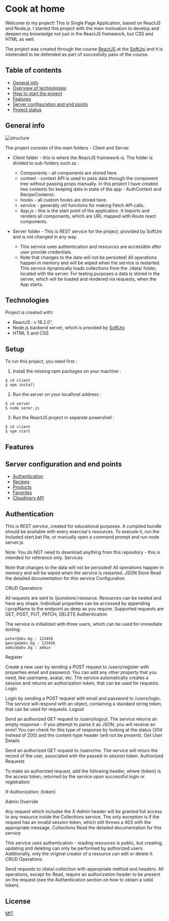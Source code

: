 # Cook at home 

Welcome to my project! This is Single Page Application, based on ReactJS and Node.js. 
I started this project with the main motivation to develop and deepen my knowledge not just in the ReactJS framework, but CSS and HTML as well.

The project was created through the course [ReactJS](https://softuni.bg/trainings/3973/reactjs-february-2023) at the [SoftUni](https://softuni.bg/) and it is intetended to be defended as part of succesfully pass of the course. 

## Table of contents
* [General info](#general-info)
* [Overview of technologies](#technologies)
* [How to start the project](#setup) 
* [Features](#features)
* [Server configuration and end points](#server)
* [Project status](#status)

## General info

![structure](https://user-images.githubusercontent.com/76119513/232288390-d0a49a50-87cf-4bd4-b517-0dd901d0bfde.JPG)

The project consists of the main folders - Client and Server.
 * Client folder - this is where the ReactJS framework is. The folder is divided to sub-folders such as :
   - Components - all components are stored here.
   - context - context API is used to pass data through the component tree without passing props manually. In this project I have created two contexts for keeping data in state of the app - AuthContext and RecipeContenxt.
   - hooks - all custom hooks are stored here.
   - service - generally util functions for making Fetch API calls.
   - App.js - this is the start point of the application. It imports and renders all components, which are URL mapped with Route react components.

 * Server folder - This is REST service for the project, provided by SoftUni and is not changed in any way.  
   - This service uses authentication and resources are accessible after user provide credentials.
   - Note that changes to the data will not be persisted! All operations happen in memory and will be wiped when the service is restarted. This service dynamically loads collections from the ./data/ folder, located with the server. For testing purposes a data is stored in the server, which will be loaded and rendered via requests, when the App starts. 

## Technologies

Project is created with:
* ReactJS : v 18.2.0",
* Node.js backend server, which is provided by [SoftUni](https://softuni.bg/)
* HTML 5 and CSS
	
## Setup
To run this project, you need first :

1. Install the missing npm packages on your machine :
```
$ cd client
$ npm install

```

2. Run the server on your localhost address :
```
$ cd server
$ node serer.js
```

3. Run the ReactJS project in separate powershell :
```
$ cd client
$ npm start

```
## Features


## Server configuration and end points

* [Authentication](#authentication)
* [Recipes](#recipes)
* [Products](#technologies)
* [Favorites](#technologies)
* [Cloudinary API](#technologies)


## Authentication

This is REST service, created for educational purposes. A compiled bundle should be available with every exercise's resources. To execute it, run the included start.bat file, or manually open a command prompt and run node server.js.

Note: You do NOT need to download anything from this repository - this is intended for reference only.
Services

Note that changes to the data will not be persisted! All operations happen in memory and will be wiped when the service is restarted.
JSON Store
Read the detailed documentation for this service
Configuration


CRUD Operations

All requests are sent to /jsonstore/:resource. Resources can be nested and have any shape. Individual properties can be accessed by appending /:propName to the endpoint as deep as you require. Supported requests are GET, POST, PUT, PATCH, DELETE
Authentication

The service is initialized with three users, which can be used for immediate testing:

    peter@abv.bg : 123456
    george@abv.bg : 123456
    admin@abv.bg : admin

Register

Create a new user by sending a POST request to /users/register with properties email and password. You can add any other property that you need, like username, avatar, etc. The service automatically creates a session and returns an authorization token, that can be used for requests.
Login

Login by sending a POST request with email and password to /users/login. The service will respond with an object, containing a standard string token, that can be used for requests.
Logout

Send an authorized GET request to /users/logout. The service returns an empty response - if you attempt to parse it as JSON, you will receive an error! You can check for this type of response by looking at the status (204 instead of 200) and the content-type header (will not be present).
Get User Details

Send an authorized GET request to /users/me. The service will return the record of the user, associated with the passed-in session token.
Authorized Requests

To make an authorized request, add the following header, where {token} is the access token, returned by the service upon successful login or registration:

X-Authorization: {token}

Admin Override

Any request which includes the X-Admin header will be granted full access to any resource inside the Collections service. The only exception is if the request has an invalid session token, which still throws a 403 with the appropriate message.
Collections
Read the detailed documentation for this service

This service uses authentication - reading resources is public, but creating, updating and deleting can only be performed by authorized users. Additionally, only the original creator of a resource can edit or delete it.
CRUD Operations

Send requests to /data/:collection with appropriate method and headers. All operations, except for Read, require an authorization header to be present on the request (see the Authentication section on how to obtain a valid token).


## License

[MIT](https://choosealicense.com/licenses/mit/)
